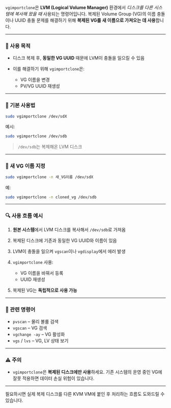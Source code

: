 `vgimportclone`은 **LVM (Logical Volume Manager)** 환경에서 *디스크를 다른 시스템에 복사해 왔을 때* 사용되는 명령어입니다. 복제된 Volume Group (VG)의 이름 충돌이나 UUID 충돌 문제를 해결하기 위해 **복제된 VG를 새 이름으로 가져오는 데 사용**합니다.

---

### 🔧 사용 목적

* 디스크 복제 후, **동일한 VG UUID** 때문에 LVM이 충돌을 일으킬 수 있음
* 이를 해결하기 위해 `vgimportclone`은:

    * VG 이름을 변경
    * PV/VG UUID 재생성

---

### 📌 기본 사용법

```bash
sudo vgimportclone /dev/sdX
```

예시:

```bash
sudo vgimportclone /dev/sdb
```

> `/dev/sdb`는 복제해온 LVM 디스크

---

### 🔁 새 VG 이름 지정

```bash
sudo vgimportclone -n 새_VG이름 /dev/sdX
```

예:

```bash
sudo vgimportclone -n cloned_vg /dev/sdb
```

---

### 🔍 사용 흐름 예시

1. **원본 시스템**에서 LVM 디스크를 복사해서 `/dev/sdb`로 가져옴
2. 복제된 디스크에 기존과 동일한 VG UUID와 이름이 있음
3. LVM이 충돌을 일으켜 `vgscan`이나 `vgdisplay`에서 에러 발생
4. `vgimportclone` 사용:

    * VG 이름을 바꿔서 등록
    * UUID 재생성
5. 복제된 VG는 **독립적으로 사용 가능**

---

### 🧠 관련 명령어

* `pvscan` – 물리 볼륨 검색
* `vgscan` – VG 검색
* `vgchange -ay` – VG 활성화
* `vgs` / `lvs` – VG, LV 상태 보기

---

### ⚠️ 주의

* `vgimportclone`은 **복제된 디스크에만 사용**하세요. 기존 시스템의 운영 중인 VG에 잘못 적용하면 데이터 손실 위험이 있습니다.

---

필요하시면 실제 복제 디스크를 다른 KVM VM에 붙인 후 처리하는 흐름도 도와드릴 수 있습니다.
